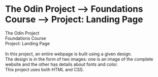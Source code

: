 # The Odin Project ⟶ Foundations Course ⟶ Project: Landing Page
The Odin Project<br>
Foundations Course<br>
Project: Landing Page<br>
<br>
In this project, an entire webpage is built using a given design.<br>
The design is in the form of two images: one is an image of the complete website and the other has details about fonts and color.<br>
This project uses both HTML and CSS.